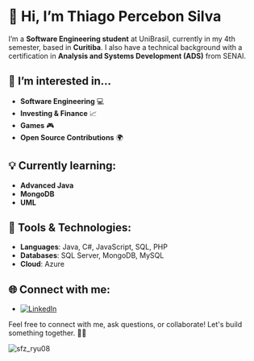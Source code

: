 # 👋 Hi, I’m Thiago Percebon Silva

I’m a **Software Engineering student** at UniBrasil, currently in my 4th semester, based in **Curitiba**. I also have a technical background with a certification in **Analysis and Systems Development (ADS)** from SENAI.

## 👀 I’m interested in...
- **Software Engineering** 💻
- **Investing & Finance** 📈
- **Games** 🎮
- **Open Source Contributions** 🌍

## 💡 Currently learning:
- **Advanced Java**
- **MongoDB**
- **UML**

## 🔧 Tools & Technologies:
- **Languages**: Java, C#, JavaScript, SQL, PHP
- **Databases**: SQL Server, MongoDB, MySQL
- **Cloud**: Azure

## 🌐 Connect with me:
- [![LinkedIn](https://img.shields.io/badge/-Thiago%20Percebon%20Silva-blue?style=flat-square&logo=Linkedin&logoColor=white&link=https://www.linkedin.com/in/thiago-percebon-silva-1a9294279)](https://www.linkedin.com/in/thiago-percebon-silva-1a9294279)



Feel free to connect with me, ask questions, or collaborate! Let's build something together. 👨‍💻



![sfz_ryu08](https://github.com/user-attachments/assets/a5f9430d-767c-4c9a-9d85-246022cd1048)


